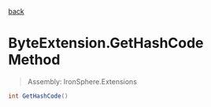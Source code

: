 ﻿

[back](/IronSphere.Extensions/types/ByteExtension)

# ByteExtension.GetHashCode Method

> Assembly: IronSphere.Extensions

```csharp
int GetHashCode()
```



 